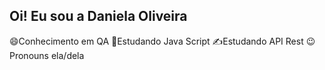## Oi! Eu sou a Daniela Oliveira
😄Conhecimento em QA
🌱Estudando Java Script
✍️Estudando API Rest
😉Pronouns ela/dela
